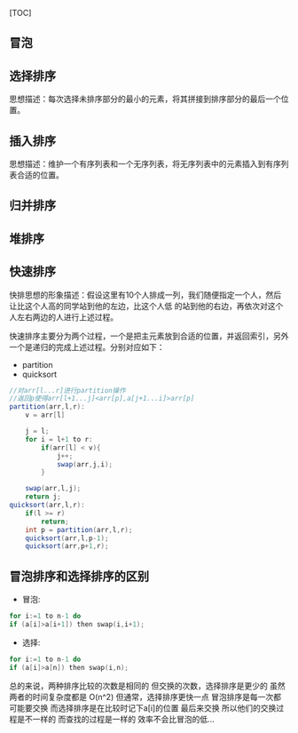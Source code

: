 [TOC]

## 冒泡

## 选择排序
思想描述：每次选择未排序部分的最小的元素，将其拼接到排序部分的最后一个位置。

## 插入排序
思想描述：维护一个有序列表和一个无序列表，将无序列表中的元素插入到有序列表合适的位置。

## 归并排序

## 堆排序

## 快速排序

快排思想的形象描述：假设这里有10个人排成一列，我们随便指定一个人，然后让比这个人高的同学站到他的左边，比这个人低
的站到他的右边，再依次对这个人左右两边的人进行上述过程。

快速排序主要分为两个过程，一个是把主元素放到合适的位置，并返回索引，另外一个是递归的完成上述过程。分别对应如下：

- partition
- quicksort

```java
//对arr[l...r]进行partition操作
//返回p使得arr[l+1...j]<arr[p],a[j+1...i]>arr[p]
partition(arr,l,r):
	v = arr[l]

	j = l;
	for i = l+1 to r:
		if(arr[l] < v){
			j++;
			swap(arr,j,i);
		} 

	swap(arr,l,j);
	return j;
quicksort(arr,l,r):
	if(l >= r)
		return;
	int p = partition(arr,l,r);
	quicksort(arr,l,p-1);
	quicksort(arr,p+1,r);

```


## 冒泡排序和选择排序的区别




- 冒泡:

```C 
for i:=1 to n-1 do 
if (a[i]>a[i+1]) then swap(i,i+1);
```

- 选择: 

```C
for i:=1 to n-1 do 
if (a[i]>a[n]) then swap(i,n); 
```

总的来说，两种排序比较的次数是相同的 
但交换的次数，选择排序是更少的 
虽然两者的时间复杂度都是 O(n^2) 
但通常，选择排序更快一点 
冒泡排序是每一次都可能要交换 
而选择排序是在比较时记下a[i]的位置 最后来交换 
所以他们的交换过程是不一样的 而查找的过程是一样的 
效率不会比冒泡的低…